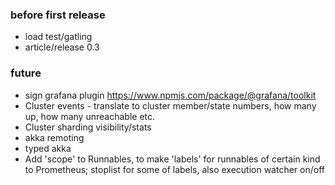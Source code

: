 ### before first release
- load test/gatling
- article/release 0.3

### future
- sign grafana plugin
https://www.npmjs.com/package/@grafana/toolkit
- Cluster events - translate to cluster member/state numbers, how many up, how many unreachable etc.
- Cluster sharding visibility/stats
- akka remoting
- typed akka
- Add 'scope' to Runnables, to make 'labels' for runnables of certain kind to Prometheus; stoplist for some of labels, also execution watcher on/off
